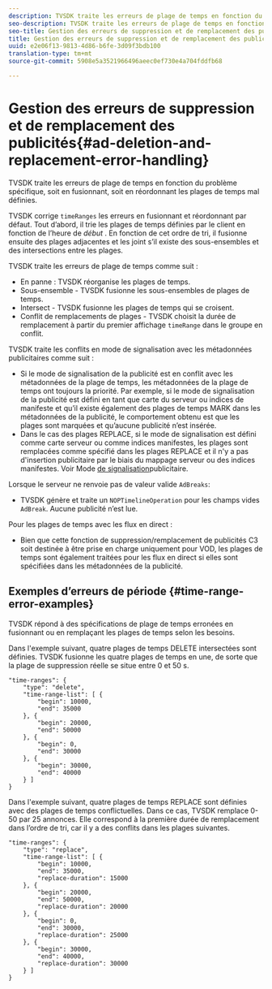 ```yaml
---
description: TVSDK traite les erreurs de plage de temps en fonction du problème spécifique, soit en fusionnant, soit en réordonnant les plages de temps mal définies.
seo-description: TVSDK traite les erreurs de plage de temps en fonction du problème spécifique, soit en fusionnant, soit en réordonnant les plages de temps mal définies.
seo-title: Gestion des erreurs de suppression et de remplacement des publicités
title: Gestion des erreurs de suppression et de remplacement des publicités
uuid: e2e06f13-9813-4d86-b6fe-3d09f3bdb100
translation-type: tm+mt
source-git-commit: 5908e5a3521966496aeec0ef730e4a704fddfb68

---
```



# Gestion des erreurs de suppression et de remplacement des publicités{#ad-deletion-and-replacement-error-handling}

TVSDK traite les erreurs de plage de temps en fonction du problème spécifique, soit en fusionnant, soit en réordonnant les plages de temps mal définies.

TVSDK corrige `timeRanges` les erreurs en fusionnant et réordonnant par défaut. Tout d’abord, il trie les plages de temps définies par le client en fonction de l’heure de *début* . En fonction de cet ordre de tri, il fusionne ensuite des plages adjacentes et les joint s’il existe des sous-ensembles et des intersections entre les plages.

TVSDK traite les erreurs de plage de temps comme suit :

* En panne : TVSDK réorganise les plages de temps.
* Sous-ensemble - TVSDK fusionne les sous-ensembles de plages de temps.
* Intersect - TVSDK fusionne les plages de temps qui se croisent.
* Conflit de remplacements de plages - TVSDK choisit la durée de remplacement à partir du premier affichage `timeRange` dans le groupe en conflit.

TVSDK traite les conflits en mode de signalisation avec les métadonnées publicitaires comme suit :

* Si le mode de signalisation de la publicité est en conflit avec les métadonnées de la plage de temps, les métadonnées de la plage de temps ont toujours la priorité. Par exemple, si le mode de signalisation de la publicité est défini en tant que carte du serveur ou indices de manifeste et qu’il existe également des plages de temps MARK dans les métadonnées de la publicité, le comportement obtenu est que les plages sont marquées et qu’aucune publicité n’est insérée.
* Dans le cas des plages REPLACE, si le mode de signalisation est défini comme carte serveur ou comme indices manifestes, les plages sont remplacées comme spécifié dans les plages REPLACE et il n&#39;y a pas d&#39;insertion publicitaire par le biais du mappage serveur ou des indices manifestes. Voir Mode [de signalisation](../../../tvsdk-1.4-for-android/ad-insertion/ad-insertion-metadata/android-1.4-ad-signaling-mode.md)publicitaire.

Lorsque le serveur ne renvoie pas de valeur valide `AdBreaks`:

* TVSDK génère et traite un `NOPTimelineOperation` pour les champs vides `AdBreak`. Aucune publicité n’est lue.

Pour les plages de temps avec les flux en direct :

* Bien que cette fonction de suppression/remplacement de publicités C3 soit destinée à être prise en charge uniquement pour VOD, les plages de temps sont également traitées pour les flux en direct si elles sont spécifiées dans les métadonnées de la publicité.

## Exemples d’erreurs de période {#time-range-error-examples}

TVSDK répond à des spécifications de plage de temps erronées en fusionnant ou en remplaçant les plages de temps selon les besoins.

Dans l&#39;exemple suivant, quatre plages de temps DELETE intersectées sont définies. TVSDK fusionne les quatre plages de temps en une, de sorte que la plage de suppression réelle se situe entre 0 et 50 s.

```
"time-ranges": {
    "type": "delete",
    "time-range-list": [ {
        "begin": 10000,
        "end": 35000
    }, {
        "begin": 20000,
        "end": 50000
    }, {
        "begin": 0,
        "end": 30000
    }, {
        "begin": 30000,
        "end": 40000
    } ]
}
```

Dans l&#39;exemple suivant, quatre plages de temps REPLACE sont définies avec des plages de temps conflictuelles. Dans ce cas, TVSDK remplace 0-50 par 25 annonces. Elle correspond à la première durée de remplacement dans l’ordre de tri, car il y a des conflits dans les plages suivantes.

```
"time-ranges": {
    "type": "replace",
    "time-range-list": [ {
        "begin": 10000,
        "end": 35000,
        "replace-duration": 15000
    }, {
        "begin": 20000,
        "end": 50000,
        "replace-duration": 20000
    }, {
        "begin": 0,
        "end": 30000,
        "replace-duration": 25000
    }, {
        "begin": 30000,
        "end": 40000,
        "replace-duration": 30000
    } ]
}
```
